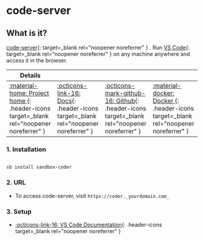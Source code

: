 # code-server

## What is it?

[code-server](https://github.com/cdr/code-server){: target=_blank rel="noopener noreferrer" } . Run [VS Code](https://github.com/Microsoft/vscode){: target=_blank rel="noopener noreferrer" } on any machine anywhere and access it in the browser.

| Details     |             |             |             |
|-------------|-------------|-------------|-------------|
| [:material-home: Project home ](https://github.com/cdr/code-server){: .header-icons target=_blank rel="noopener noreferrer" } | [:octicons-link-16: Docs](https://code.visualstudio.com/docs){: .header-icons target=_blank rel="noopener noreferrer" } | [:octicons-mark-github-16: Github](https://github.com/cdr/code-server){: .header-icons target=_blank rel="noopener noreferrer" } | [:material-docker: Docker ](https://registry.hub.docker.com/r/codercom/code-server){: .header-icons target=_blank rel="noopener noreferrer" }|

### 1. Installation

``` shell

sb install sandbox-coder

```

### 2. URL

- To access code-server, visit `https://coder._yourdomain.com_`

### 3. Setup

- [:octicons-link-16: VS Code Documentation](https://code.visualstudio.com/docs){: .header-icons target=_blank rel="noopener noreferrer" }

